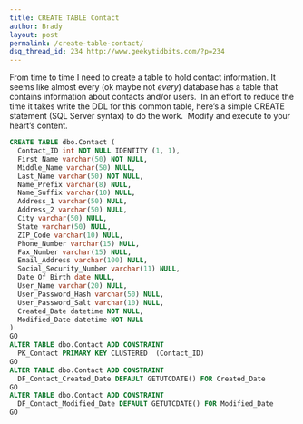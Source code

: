 ```yaml
---
title: CREATE TABLE Contact
author: Brady
layout: post
permalink: /create-table-contact/
dsq_thread_id: 234 http://www.geekytidbits.com/?p=234
---
```


From time to time I need to create a table to hold contact information. It seems like almost every (ok maybe not _every_) database has a table that contains information about contacts and/or users.  In an effort to reduce the time it takes write the DDL for this common table, here&#8217;s a simple CREATE statement (SQL Server syntax) to do the work.  Modify and execute to your heart&#8217;s content.

```sql
CREATE TABLE dbo.Contact (
  Contact_ID int NOT NULL IDENTITY (1, 1),
  First_Name varchar(50) NOT NULL,
  Middle_Name varchar(50) NULL,
  Last_Name varchar(50) NOT NULL,
  Name_Prefix varchar(8) NULL,
  Name_Suffix varchar(10) NULL,
  Address_1 varchar(50) NULL,
  Address_2 varchar(50) NULL,
  City varchar(50) NULL,
  State varchar(50) NULL,
  ZIP_Code varchar(10) NULL,
  Phone_Number varchar(15) NULL,
  Fax_Number varchar(15) NULL,
  Email_Address varchar(100) NULL,
  Social_Security_Number varchar(11) NULL,
  Date_Of_Birth date NULL,
  User_Name varchar(20) NULL,
  User_Password_Hash varchar(50) NULL,
  User_Password_Salt varchar(10) NULL,
  Created_Date datetime NOT NULL,
  Modified_Date datetime NOT NULL
)
GO
ALTER TABLE dbo.Contact ADD CONSTRAINT
  PK_Contact PRIMARY KEY CLUSTERED  (Contact_ID)
GO
ALTER TABLE dbo.Contact ADD CONSTRAINT
  DF_Contact_Created_Date DEFAULT GETUTCDATE() FOR Created_Date
GO
ALTER TABLE dbo.Contact ADD CONSTRAINT
  DF_Contact_Modified_Date DEFAULT GETUTCDATE() FOR Modified_Date
GO
```
